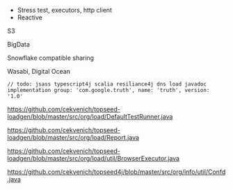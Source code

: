 

- Stress test, executors, http client
- Reactive 

S3

BigData

Snowflake compatible sharing

Wasabi, Digital Ocean

	// todo: jsass typescript4j scalia resiliance4j dns load javadoc
	implementation group: 'com.google.truth', name: 'truth', version: '1.0'


https://github.com/cekvenich/topseed-loadgen/blob/master/src/org/load/DefaultTestRunner.java


https://github.com/cekvenich/topseed-loadgen/blob/master/src/org/load/Report.java


https://github.com/cekvenich/topseed-loadgen/blob/master/src/org/load/util/BrowserExecutor.java


https://github.com/cekvenich/topseed4j/blob/master/src/org/info/util/Confd.java